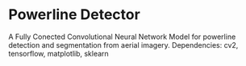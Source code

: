 # Powerline Detector

A Fully Conected Convolutional Neural Network Model for powerline detection and segmentation from aerial imagery.
Dependencies: cv2, tensorflow, matplotlib, sklearn
